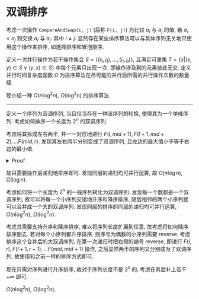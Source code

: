 # 双调排序

考虑一次操作 ``CompareAndSwap(i, j)`` (后称 ``F(i, j)``) 为比较 $a_i$ 与 $a_j$ 的值, 若 $a_i < a_j$ 则交换 $a_i$ 与 $a_j$. 其中 $i \neq j$. 显然存在某些排序算法可以与具体序列无关地只使用这个操作来排序, 如选择排序和冒泡排序.

定义一次并行操作为若干操作集合 $S = \{(i_1, j_1), ..., (i_t, j_t)\}$, 且满足可重集 $T = \{x | (x, y) \in S \lor (y, x) \in S\}$ 中每个元素只出现一次. 即操作涉及到的元素彼此无交. 定义并行时间复杂度函数 $\Omega$ 为排序算法在尽可能的并行后所需的并行操作次数的数量级.

现介绍一种 $O(n \log^2 n)$, $\Omega(\log^2 n)$ 的排序算法.

---

定义一个序列为双调序列, 当且仅当存在一种该序列的轮换, 使得其为一个单峰序列. 考虑如何排序一个长度为 $2^n$ 的双调序列.

考虑将其拆成左右两半, 并一一对应地进行 $F(l, mid+1), F(l+1, mid+2), ... F(mid, r)$. 发现其左右两半分别变成了双调序列, 且左边的最大值小于等于右边的最小值.

<details><summary>Proof</summary>

> 容易发现只要证明对每个 01 序列合法即可. 对于 01 序列来说双调序列等价于连续段不超过三个.
> 
> 若其中一半连续段只有一个, 是平凡的. 一定会全部交换或全部不交换, 则交换前后两半的连续段都不超过三个, 且要么左边全 0 要么右边全 1.
> 
> 否则两边都恰有两个连续段, 则会交换一个前缀或一个后缀, 且至少有一边会换成全 1 或全 0, 另一边连续段数至多增加 1.
</details>

故只需要操作后递归地排序即可. 发现同层的递归均可并行运算, 故 $O(n \log n)$, $\Omega(\log n)$.

考虑如何将一个长度为 $2^n$ 的一般序列转化为双调序列. 发现每一个数都是一个双调序列, 故可以将每一个小序列交错地升序和降序排序, 随后相邻的两个小序列就可以合并成一个大的双调序列. 发现同层的排序的同层的递归均可并行运算, $O(n \log^2 n)$, $\Omega(\log^2 n)$.

考虑其需要支持升序和降序排序, 难以将序列长度扩展到任意, 故考虑将如何降序排序删去. 若对每个小序列都升序排序, 则序号为偶数的小序列需要 reverse. 考虑排序这个合并后的大双调序列, 在第一次递归时把右侧的编号 reverse, 即进行 $F(l, r), F(l+1, r-1), ... F(mid, mid+1)$ 操作, 之后显然两半的序列又分别成为了双调序列, 故使用和之前一样的排序方式即可.

现在只需对序列进行升序排序, 故对于序列长度不是 $2^n$ 的, 考虑在其后补上若干 $+\infty$ 即可.

$O(n \log^2 n)$, $\Omega(\log^2 n)$.
